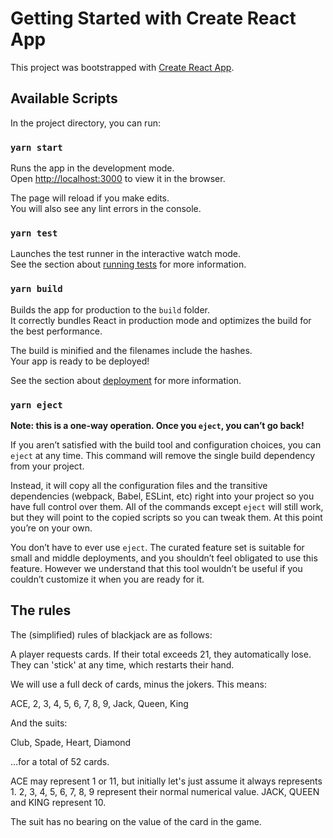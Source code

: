 # Getting Started with Create React App

This project was bootstrapped with [Create React App](https://github.com/facebook/create-react-app).

## Available Scripts

In the project directory, you can run:

### `yarn start`

Runs the app in the development mode.\
Open [http://localhost:3000](http://localhost:3000) to view it in the browser.

The page will reload if you make edits.\
You will also see any lint errors in the console.

### `yarn test`

Launches the test runner in the interactive watch mode.\
See the section about [running tests](https://facebook.github.io/create-react-app/docs/running-tests) for more information.

### `yarn build`

Builds the app for production to the `build` folder.\
It correctly bundles React in production mode and optimizes the build for the best performance.

The build is minified and the filenames include the hashes.\
Your app is ready to be deployed!

See the section about [deployment](https://facebook.github.io/create-react-app/docs/deployment) for more information.

### `yarn eject`

**Note: this is a one-way operation. Once you `eject`, you can’t go back!**

If you aren’t satisfied with the build tool and configuration choices, you can `eject` at any time. This command will remove the single build dependency from your project.

Instead, it will copy all the configuration files and the transitive dependencies (webpack, Babel, ESLint, etc) right into your project so you have full control over them. All of the commands except `eject` will still work, but they will point to the copied scripts so you can tweak them. At this point you’re on your own.

You don’t have to ever use `eject`. The curated feature set is suitable for small and middle deployments, and you shouldn’t feel obligated to use this feature. However we understand that this tool wouldn’t be useful if you couldn’t customize it when you are ready for it.

## The rules

The (simplified) rules of blackjack are as follows:

A player requests cards. If their total exceeds 21, they automatically lose. They can 'stick' at any time, which restarts their hand.

We will use a full deck of cards, minus the jokers. This means:

ACE, 2, 3, 4, 5, 6, 7, 8, 9, Jack, Queen, King

And the suits:

Club, Spade, Heart, Diamond

...for a total of 52 cards.


ACE may represent 1 or 11, but initially let's just assume it always represents 1.
2, 3, 4, 5, 6, 7, 8, 9 represent their normal numerical value.
JACK, QUEEN and KING represent 10.

The suit has no bearing on the value of the card in the game.
